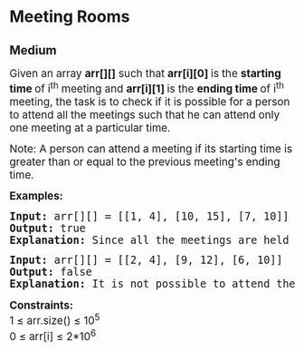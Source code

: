 # Meeting Rooms
## Medium
<div class="problems_problem_content__Xm_eO"><p><span style="font-size: 14pt;"><span style="box-sizing: border-box; margin: 0px; padding: 0px; border: 0px; vertical-align: baseline;">Given an array&nbsp;</span><strong style="box-sizing: border-box; margin: 0px; padding: 0px; border: 0px; vertical-align: baseline;">arr[][]</strong><span style="box-sizing: border-box; margin: 0px; padding: 0px; border: 0px; vertical-align: baseline;">&nbsp;such that&nbsp;</span><strong style="box-sizing: border-box; margin: 0px; padding: 0px; border: 0px; vertical-align: baseline;">arr[i][0]&nbsp;</strong><span style="box-sizing: border-box; margin: 0px; padding: 0px; border: 0px; vertical-align: baseline;">is the&nbsp;</span><strong style="box-sizing: border-box; margin: 0px; padding: 0px; border: 0px; vertical-align: baseline;">starting time&nbsp;</strong><span style="box-sizing: border-box; margin: 0px; padding: 0px; border: 0px; vertical-align: baseline;">of i<sup>th</sup> meeting and </span><strong style="box-sizing: border-box; margin: 0px; padding: 0px; border: 0px; vertical-align: baseline;">arr[i][1]&nbsp;</strong><span style="box-sizing: border-box; margin: 0px; padding: 0px; border: 0px; vertical-align: baseline;">is the&nbsp;</span><strong style="box-sizing: border-box; margin: 0px; padding: 0px; border: 0px; vertical-align: baseline;">ending time&nbsp;</strong><span style="box-sizing: border-box; margin: 0px; padding: 0px; border: 0px; vertical-align: baseline;">of i<sup>th</sup> meeting, the task is to check if it is possible for a person to attend all the meetings such that he can attend only one meeting at a particular time.</span></span></p>
<p><span style="font-size: 14pt;"><span style="box-sizing: border-box; margin: 0px; padding: 0px; border: 0px; vertical-align: baseline;">Note:</span><span style="box-sizing: border-box; margin: 0px; padding: 0px; border: 0px; vertical-align: baseline;"> A person can attend a meeting if its starting time is greater than or equal to the previous meeting's ending time.</span></span></p>
<p><span style="font-size: 14pt;"><strong>Examples:</strong></span></p>
<pre><span style="font-size: 14pt;"><strong>Input: </strong>arr[][] = [[1, 4], [10, 15], [7, 10]]<br><strong>Output:</strong> true<br><strong>Explanation: </strong>Since all the meetings are held at different times, it is possible to attend all the meetings.</span></pre>
<pre><span style="font-size: 14pt;"><strong>Input: </strong>arr[][] = [[2, 4], [9, 12], [6, 10]]
<strong>Output:</strong> false
<strong>Explanation:</strong> It is not possible to attend the second and third meetings simultaneously.<br></span></pre>
<p style="font-family: -apple-system, BlinkMacSystemFont, 'Segoe UI', Roboto, Oxygen, Ubuntu, Cantarell, 'Open Sans', 'Helvetica Neue', sans-serif; font-size: medium; white-space: normal;"><span style="font-size: 14pt;"><strong>Constraints:</strong></span><br><span style="font-size: 14pt;">1 ≤ arr.size() ≤ 10<sup>5</sup></span><br><span style="font-size: 14pt;">0 ≤ arr[i] ≤ 2*10<sup>6</sup></span></p></div>
